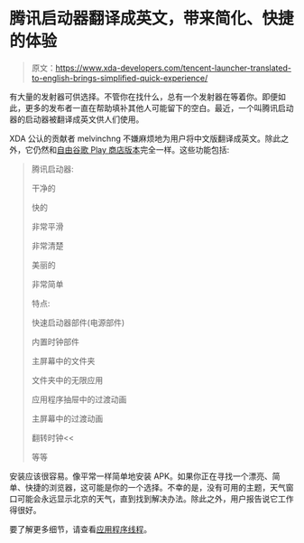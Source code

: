 # 腾讯启动器翻译成英文，带来简化、快捷的体验

> 原文：<https://www.xda-developers.com/tencent-launcher-translated-to-english-brings-simplified-quick-experience/>

有大量的发射器可供选择。不管你在找什么，总有一个发射器在等着你。即便如此，更多的发布者一直在帮助填补其他人可能留下的空白。最近，一个叫腾讯启动器的启动器被翻译成英文供人们使用。

XDA 公认的贡献者 melvinchng 不嫌麻烦地为用户将中文版翻译成英文。除此之外，它仍然和[自由谷歌 Play 商店版本](https://play.google.com/store/apps/details?id=com.tencent.launcher)完全一样。这些功能包括:

> 腾讯启动器:
> 
> 干净的
> 
> 快的
> 
> 非常平滑
> 
> 非常清楚
> 
> 美丽的
> 
> 非常简单
> 
> 特点:
> 
> 快速启动器部件(电源部件)
> 
> 内置时钟部件
> 
> 主屏幕中的文件夹
> 
> 文件夹中的无限应用
> 
> 应用程序抽屉中的过渡动画
> 
> 主屏幕中的过渡动画
> 
> 翻转时钟<<
> 
> 等等

安装应该很容易。像平常一样简单地安装 APK。如果你正在寻找一个漂亮、简单、快捷的浏览器，这可能是你的一个选择。不幸的是，没有可用的主题，天气窗口可能会永远显示北京的天气，直到找到解决办法。除此之外，用户报告说它工作得很好。

要了解更多细节，请查看[应用程序线程](http://forum.xda-developers.com/showthread.php?t=1931467)。